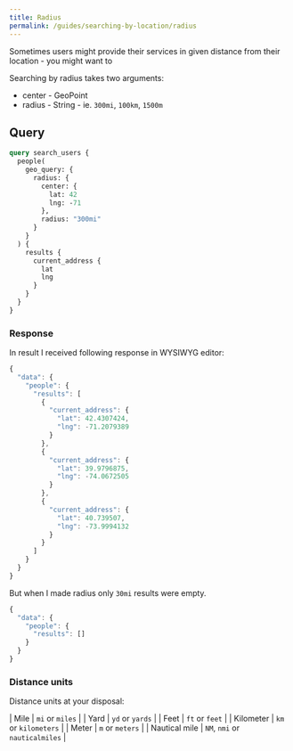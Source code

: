 ```yaml
---
title: Radius
permalink: /guides/searching-by-location/radius
---
```


Sometimes users might provide their services in given distance from their location - you might want to 

Searching by radius takes two arguments:

* center - GeoPoint
* radius - String - ie. `300mi`, `100km`, `1500m`

## Query 
```graphql
query search_users {
  people(
    geo_query: {
      radius: {
        center: {
          lat: 42
          lng: -71
        },
        radius: "300mi"
      }
    }
  ) {
    results {
      current_address {
        lat
        lng
      }
    }
  }
}
```

### Response

In result I received following response in WYSIWYG editor:

```js
{
  "data": {
    "people": {
      "results": [
        {
          "current_address": {
            "lat": 42.4307424,
            "lng": -71.2079389
          }
        },
        {
          "current_address": {
            "lat": 39.9796875,
            "lng": -74.0672505
          }
        },
        {
          "current_address": {
            "lat": 40.739507,
            "lng": -73.9994132
          }
        }
      ]
    }
  }
}
```

But when I made radius only `30mi` results were empty.

```js
{
  "data": {
    "people": {
      "results": []
    }
  }
}
```

### Distance units

Distance units at your disposal:

| Mile          | `mi` or `miles`                |
| Yard          | `yd` or `yards`                |
| Feet          | `ft` or `feet`                 |
| Kilometer     | `km` or `kilometers`           |
| Meter         | `m` or `meters`                |
| Nautical mile | `NM`, `nmi` or `nauticalmiles` |
